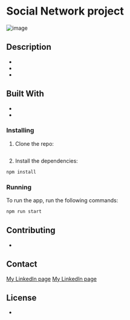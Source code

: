 # Social Network project
![image](https://user-images.githubusercontent.com/82838871/217823526-27bdcca6-36b3-4545-94db-4cc688baa9cf.png)



## Description



-
-
-

## Built With

-
-

### Installing

1. Clone the repo:

```bash

```

2. Install the dependencies:

```
npm install
```

### Running

To run the app, run the following commands:

```bash
npm run start
```

## Contributing

-

## Contact

[My LinkedIn page](https://www.linkedin.com/in/benjaminmeldal/)
[My LinkedIn page](https://www.linkedin.com/in/ken-thore-bøeng-b2b1b3ba/)

## License

-
